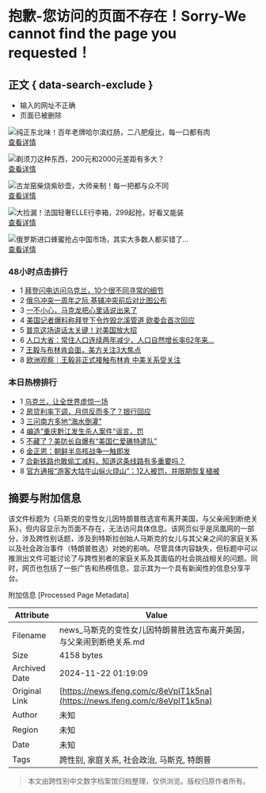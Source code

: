 # 抱歉-您访问的页面不存在！Sorry-We cannot find the page you requested！

## 正文 { data-search-exclude }


- 输入的网址不正确
- 页面已被删除

![纯正东北味！百年老牌哈尔滨红肠，二八肥瘦比，每一口都有肉](//d.ifengimg.com/w418_h235_q90/x0.ifengimg.com/ucms/2023_49/BE3E623B8D078F52E11EB1690D8C7E878B150DFB_size94_w800_h400.jpg)  
[查看详情](https://mall.ifeng.com/c/8VhEYCNjJbT#_fs5)

![剃须刀这种东西，200元和2000元差距有多大？](//d.ifengimg.com/w418_h235_q90/x0.ifengimg.com/ucms/2023_46/CF4E484E4287EDB8B085D7F2EED60876014A975A_size424_w800_h400.png)  
[查看详情](https://mall.ifeng.com/c/8VhDZVSZvgU#_fs1)

![古龙窑柴烧紫砂壶，大师亲制！每一把都与众不同](//d.ifengimg.com/w418_h235_q90/x0.ifengimg.com/ucms/2023_50/4ADEAF54A44202AC9D211060182D20CB2BBA0241_size964_w1080_h540.png)  
[查看详情](https://mall.ifeng.com/c/8VhE8iwUoIS#_fs2)

![大捡漏！法国轻奢ELLE行李箱，299起抢，好看又能装](//d.ifengimg.com/w418_h235_q90/x0.ifengimg.com/ucms/2023_50/0618E45BCBD89B3DE22180B7316F3DCC4C343AA8_size485_w741_h370.png)  
[查看详情](https://mall.ifeng.com/c/8VhEYCNjJYz#_fs3)

![俄罗斯进口蜂蜜抢占中国市场，其实大多数人都买错了...](//d.ifengimg.com/w418_h235_q90/x0.ifengimg.com/ucms/2023_45/7E9AB5A9A0ED113253B3252EC7F8120FDA9722EE_size108_w1080_h540.jpg)  
[查看详情](https://mall.ifeng.com/c/8VhE8iwUoLm#_fs4)

### 48小时点击排行

- 1 [拜登闪电访问乌克兰，10个很不同寻常的细节](http://news.ifeng.com/c/8NZpjpb6vAc "拜登闪电访问乌克兰，10个很不同寻常的细节")
- 2 [俄乌冲突一周年之际 基辅冲突前后对比图公布](http://news.ifeng.com/c/8Na1xdEa51V "俄乌冲突一周年之际 基辅冲突前后对比图公布")
- 3 [一不小心，马克龙把心里话说出来了](http://news.ifeng.com/c/8NXDCnj8V7f "一不小心，马克龙把心里话说出来了")
- 4 [美国记者爆料称拜登下令炸毁北溪管道 欧委会首次回应](http://news.ifeng.com/c/8NYpDYJK3tb "美国记者爆料称拜登下令炸毁北溪管道 欧委会首次回应")
- 5 [普京这场讲话太关键！对美国放大招](http://news.ifeng.com/c/8NahP1b4LKv "普京这场讲话太关键！对美国放大招")
- 6 [人口大省：常住人口连续两年减少，人口自然增长率62年来...](http://finance.ifeng.com/c/8NZAwYzgDJl "人口大省：常住人口连续两年减少，人口自然增长率62年来首现负增长！云南、长沙、沈阳等地出台生育支持政策")
- 7 [王毅与布林肯会面，美方关注3大焦点](http://v.ifeng.com/c/8NWg0JmGmdO "王毅与布林肯会面，美方关注3大焦点")
- 8 [欧洲观察｜王毅非正式接触布林肯 中美关系受关注](http://v.ifeng.com/c/8NaJBODUHFB "欧洲观察｜王毅非正式接触布林肯 中美关系受关注")

### 本日热榜排行

- 1 [乌克兰，让全世界虚惊一场](https://news.ifeng.com/c/8ei4astj7IW "乌克兰，让全世界虚惊一场")
- 2 [房贷利率下调，月供反而多了？银行回应](https://news.ifeng.com/c/8ehrwEnJBGZ "房贷利率下调，月供反而多了？银行回应")
- 3 [三问南方多地“海水倒灌”](https://news.ifeng.com/c/8ehWi7N4QJE "三问南方多地“海水倒灌”")
- 4 [编造“重庆黔江发生杀人案件”谣言，罚](https://news.ifeng.com/c/8ehNpA09ZL5 "编造“重庆黔江发生杀人案件”谣言，罚")
- 5 [不藏了？美防长自爆有“美国仁爱礁特遣队”](https://news.ifeng.com/c/8ei17DHRDKC "不藏了？美防长自爆有“美国仁爱礁特遣队”")
- 6 [金正恩：朝鲜半岛核战争一触即发](https://news.ifeng.com/c/8eh4H9vTrAQ "金正恩：朝鲜半岛核战争一触即发")
- 7 [合新铁路也敢偷工减料，知道这条线路有多重要吗？](https://news.ifeng.com/c/8ehYQeMMT5V "合新铁路也敢偷工减料，知道这条线路有多重要吗？")
- 8 [官方通报“游客大牯牛山纵火烧山”：12人被罚，并限期恢复植被](https://news.ifeng.com/c/8ehaMDG16FP "官方通报“游客大牯牛山纵火烧山”：12人被罚，并限期恢复植被")

## 摘要与附加信息

<!-- tcd_abstract -->
该文件标题为《马斯克的变性女儿因特朗普胜选宣布离开美国，与父亲闹到断绝关系》，但内容显示为页面不存在，无法访问具体信息。该网页似乎是凤凰网的一部分，涉及跨性别话题，涉及到特斯拉创始人马斯克的女儿与其父亲之间的家庭关系以及社会政治事件（特朗普胜选）对她的影响。尽管具体内容缺失，但标题中可以推测出文件可能讨论了与跨性别者的家庭关系及其面临的社会挑战相关的问题。同时，网页也包括了一些广告和热榜信息，显示其为一个具有新闻性的信息分享平台。
<!-- tcd_abstract_end -->

附加信息 [Processed Page Metadata]

| Attribute       | Value                                  |
|-----------------|----------------------------------------|
| Filename        | news_马斯克的变性女儿因特朗普胜选宣布离开美国，与父亲闹到断绝关系.md                             |
| Size            | 4158 bytes                           |
| Archived Date   | 2024-11-22 01:19:09                             |
| Original Link   | [https://news.ifeng.com/c/8eVpIT1k5na](https://news.ifeng.com/c/8eVpIT1k5na)                       |
| Author          | 未知                               |
| Region          | 未知                               |
| Date            | 未知                                 |
| Tags            | 跨性别, 家庭关系, 社会政治, 马斯克, 特朗普                                 |
>
> 本文由跨性别中文数字档案馆归档整理，仅供浏览。版权归原作者所有。
>